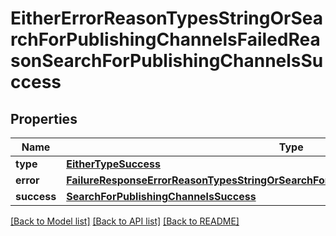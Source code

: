 # EitherErrorReasonTypesStringOrSearchForPublishingChannelsFailedReasonSearchForPublishingChannelsSuccess

## Properties
Name | Type | Description | Notes
------------ | ------------- | ------------- | -------------
**type** | [**EitherTypeSuccess**](EitherTypeSuccess.md) |  | 
**error** | [**FailureResponseErrorReasonTypesStringOrSearchForPublishingChannelsFailedReasonError**](FailureResponseErrorReasonTypesStringOrSearchForPublishingChannelsFailedReasonError.md) |  | 
**success** | [**SearchForPublishingChannelsSuccess**](SearchForPublishingChannelsSuccess.md) |  | 

[[Back to Model list]](../README.md#documentation-for-models) [[Back to API list]](../README.md#documentation-for-api-endpoints) [[Back to README]](../README.md)


